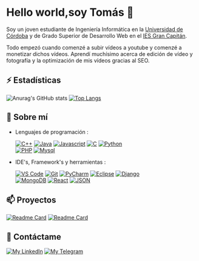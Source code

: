 # Hello world,soy Tomás 👋
Soy un joven estudiante de Ingeniería Informática en la [Universidad de Córdoba](http://www.uco.es/) y de Grado Superior de Desarrollo Web en el [IES Gran Capitán](https://informatica.iesgrancapitan.org/c-f-g-s-desarrollo-de-aplicaciones-web/).

Todo empezó cuando comenzé a subir vídeos a youtube y comenzé a monetizar dichos vídeos. Aprendí muchísimo acerca de edición de vídeo y fotografía y la optimización de mis vídeos gracias al SEO. 

## ⚡ Estadísticas 

![Anurag's GitHub stats](https://github-readme-stats.vercel.app/api?username=tomashm01&show_icons=true&theme=synthwave)
[![Top Langs](https://github-readme-stats.vercel.app/api/top-langs/?username=tomashm01&layout=compact&langs_count=10)](https://github.com/anuraghazra/github-readme-stats)


## 🚀 Sobre mí

- Lenguajes de programación : <br />

  [![C++](https://img.shields.io/badge/C%2B%2B-00599C?style=for-the-badge&logo=c%2B%2B&logoColor=white)]()
  [![Java](https://img.shields.io/badge/Java-orange?style=for-the-badge&logo=java&logoColor=white)]()
  [![Javascript](https://img.shields.io/badge/Javascript-yellow?style=for-the-badge&logo=javascript&logoColor=white)]()
  [![C](https://img.shields.io/badge/C-396E35?style=for-the-badge&logo=c&logoColor=white)]()
  [![Python](https://img.shields.io/badge/Python-3776AB?style=for-the-badge&logo=python&logoColor=white)]()
  <br />
  [![PHP](https://img.shields.io/badge/PHP-7401DF?style=for-the-badge&logo=php&logoColor=white)]()
  [![Mysql](https://img.shields.io/badge/Mysql-blue?style=for-the-badge&logo=mysql&logoColor=white)]()

- IDE's, Framework's y herramientas : <br />

  [![VS Code](https://img.shields.io/badge/VSCode-2490D5?style=for-the-badge&logo=visual-studio-code&logoColor=white)]()
  [![Git](https://img.shields.io/badge/Git-8A4B08?style=for-the-badge&logo=git&logoColor=white)]()
  [![PyCharm](https://img.shields.io/badge/PyCharm-white?style=for-the-badge&logo=pycharm&logoColor=black)]()
  [![Eclipse](https://img.shields.io/badge/eclipse-orange?style=for-the-badge&logo=eclipse&logoColor=white)]()
  [![Django](https://img.shields.io/badge/Django-black?style=for-the-badge&logo=Django&logoColor=white)]()
  <br />
  [![MongoDB](https://img.shields.io/badge/MongoDB-green?style=for-the-badge&logo=mongodb&logoColor=white)]()
  [![React](https://img.shields.io/badge/react-2ECCFA?style=for-the-badge&logo=react&logoColor=white)]()
  [![JSON](https://img.shields.io/badge/json-blue?style=for-the-badge&logo=json&logoColor=black)]()

## 📫 Proyectos
[![Readme Card](https://github-readme-stats.vercel.app/api/pin/?username=tomashm01&repo=gestisimal-fx)](https://github.com/tomashm01/gestisimal-fx)
[![Readme Card](https://github-readme-stats.vercel.app/api/pin/?username=tomashm01&repo=Proyecto-Ruleta)](https://github.com/tomashm01/Proyecto-Ruleta)

## 💬 Contáctame

[![My LinkedIn](https://img.shields.io/badge/LinkedIn-0077B5?style=for-the-badge&logo=linkedin&logoColor=white)](https://www.linkedin.com/in/tomas-hidalgo-083b0a1b1/)
[![My Telegram](https://img.shields.io/badge/-TELEGRAM-2CA5E0?style=for-the-badge&logo=telegram&logoColor=white)](https://t.me/tomashm01)
<!--
**tomashm01/tomashm01** is a ✨ _special_ ✨ repository because its `README.md` (this file) appears on your GitHub profile.

Here are some ideas to get you started:

- 🔭 I’m currently working on ...
- 🌱 I’m currently learning ...
- 👯 I’m looking to collaborate on ...
- 🤔 I’m looking for help with ...
- 💬 Ask me about ...
- 📫 How to reach me: ...
- 😄 Pronouns: ...
- ⚡ Fun fact: ...
-->

